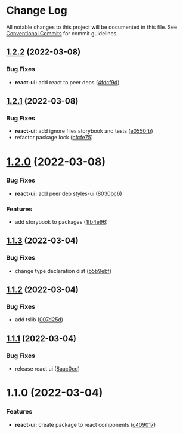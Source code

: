 # Change Log

All notable changes to this project will be documented in this file.
See [Conventional Commits](https://conventionalcommits.org) for commit guidelines.

## [1.2.2](https://github.com/Vbobell/design-system/compare/@vbobel/design-system-react-ui@1.2.1...@vbobel/design-system-react-ui@1.2.2) (2022-03-08)


### Bug Fixes

* **react-ui:** add react to peer deps ([4fdcf9d](https://github.com/Vbobell/design-system/commit/4fdcf9dadf33258c1b7f6b77bb71057ea9aec085))





## [1.2.1](https://github.com/Vbobell/design-system/compare/@vbobel/design-system-react-ui@1.2.0...@vbobel/design-system-react-ui@1.2.1) (2022-03-08)


### Bug Fixes

* **react-ui:** add ignore files storybook and tests ([e0550fb](https://github.com/Vbobell/design-system/commit/e0550fbce587f161e3932cf26e1248d0251db8d1))
* refactor package lock ([bfcfe75](https://github.com/Vbobell/design-system/commit/bfcfe75b9310ad38de4ff255aca1fb53419e55fb))





# [1.2.0](https://github.com/Vbobell/design-system/compare/@vbobel/design-system-react-ui@1.1.3...@vbobel/design-system-react-ui@1.2.0) (2022-03-08)


### Bug Fixes

* **react-ui:** add peer dep styles-ui ([8030bc6](https://github.com/Vbobell/design-system/commit/8030bc6f16e4be2283914b872de0a79b6f915860))


### Features

* add storybook to packages ([1fb4e96](https://github.com/Vbobell/design-system/commit/1fb4e96a10ec8401091f6b60aaccaddc16099a20))





## [1.1.3](https://github.com/Vbobell/design-system/compare/@vbobel/design-system-react-ui@1.1.2...@vbobel/design-system-react-ui@1.1.3) (2022-03-04)


### Bug Fixes

* change type declaration dist ([b5b9ebf](https://github.com/Vbobell/design-system/commit/b5b9ebfe3b8bd659dde34da1b22bddb00f8adb8f))





## [1.1.2](https://github.com/Vbobell/design-system/compare/@vbobel/design-system-react-ui@1.1.1...@vbobel/design-system-react-ui@1.1.2) (2022-03-04)


### Bug Fixes

* add tslib ([007d25d](https://github.com/Vbobell/design-system/commit/007d25df6764454184087d959a2315ea358b7422))





## [1.1.1](https://github.com/Vbobell/design-system/compare/@vbobel/design-system-react-ui@1.1.0...@vbobel/design-system-react-ui@1.1.1) (2022-03-04)


### Bug Fixes

* release react ui ([8aac0cd](https://github.com/Vbobell/design-system/commit/8aac0cda943118a769b29ce8d85b07b5a6b0477b))





# 1.1.0 (2022-03-04)


### Features

* **react-ui:** create package to react components ([c409017](https://github.com/Vbobell/design-system/commit/c40901744821c3c27ba6e6ca15f9b258c4184d13))
